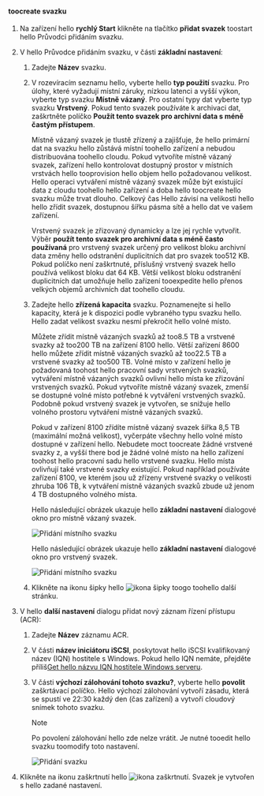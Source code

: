 <!--author=alkohli last changed: 08/16/2016-->

#### <a name="toocreate-a-volume"></a>toocreate svazku
1. Na zařízení hello **rychlý Start** klikněte na tlačítko **přidat svazek** toostart hello Průvodci přidáním svazku.
2. V hello Průvodce přidáním svazku, v části **základní nastavení**:
   
   1. Zadejte **Název** svazku.
   2. V rozevíracím seznamu hello, vyberte hello **typ použití** svazku. Pro úlohy, které vyžadují místní záruky, nízkou latenci a vyšší výkon, vyberte typ svazku **Místně vázaný**. Pro ostatní typy dat vyberte typ svazku **Vrstvený**. Pokud tento svazek používáte k archivaci dat, zaškrtněte políčko **Použít tento svazek pro archivní data s méně častým přístupem**. 
      
       Místně vázaný svazek je tlustě zřízený a zajišťuje, že hello primární dat na svazku hello zůstává místní toohello zařízení a nebudou distribuována toohello cloudu.  Pokud vytvoříte místně vázaný svazek, zařízení hello kontrolovat dostupný prostor v místních vrstvách hello tooprovision hello objem hello požadovanou velikost. Hello operaci vytváření místně vázaný svazek může být existující data z cloudu toohello hello zařízení a doba hello toocreate hello svazku může trvat dlouho. Celkový čas Hello závisí na velikosti hello hello zřídit svazek, dostupnou šířku pásma sítě a hello dat ve vašem zařízení. 
      
       Vrstvený svazek je zřizovaný dynamicky a lze jej rychle vytvořit. Výběr **použít tento svazek pro archivní data s méně často používaná** pro vrstvený svazek určený pro velikost bloku archivní data změny hello odstranění duplicitních dat pro svazek too512 KB. Pokud políčko není zaškrtnuté, příslušný vrstvený svazek hello používá velikost bloku dat 64 KB. Větší velikost bloku odstranění duplicitních dat umožňuje hello zařízení tooexpedite hello přenos velkých objemů archivních dat toohello cloudu.
   3. Zadejte hello **zřízená kapacita** svazku. Poznamenejte si hello kapacity, která je k dispozici podle vybraného typu svazku hello. Hello zadat velikost svazku nesmí překročit hello volné místo.
      
       Můžete zřídit místně vázaných svazků až too8.5 TB a vrstvené svazky až too200 TB na zařízení 8100 hello. Větší zařízení 8600 hello můžete zřídit místně vázaných svazků až too22.5 TB a vrstvené svazky až too500 TB. Volné místo v zařízení hello je požadovaná toohost hello pracovní sady vrstvených svazků, vytváření místně vázaných svazků ovlivní hello místa ke zřizování vrstvených svazků. Pokud vytvoříte místně vázaný svazek, zmenší se dostupné volné místo potřebné k vytváření vrstvených svazků. Podobně pokud vrstvený svazek je vytvořen, se snižuje hello volného prostoru vytváření místně vázaných svazků.
      
       Pokud v zařízení 8100 zřídíte místně vázaný svazek šířka 8,5 TB (maximální možná velikost), vyčerpáte všechny hello volné místo dostupné v zařízení hello. Nebudete moct toocreate žádné vrstvené svazky z, a vyšší there bod je žádné volné místo na hello zařízení toohost hello pracovní sadu hello vrstvené svazku. Hello místa ovlivňují také vrstvené svazky existující. Pokud například používáte zařízení 8100, ve kterém jsou už zřízeny vrstvené svazky o velikosti zhruba 106 TB, k vytváření místně vázaných svazků zbude už jenom 4 TB dostupného volného místa.
      
       Hello následující obrázek ukazuje hello **základní nastavení** dialogové okno pro místně vázaný svazek.
      
        ![Přidání místního svazku](./media/storsimple-create-volume-u2/add-local-volume-include.png)
      
       Hello následující obrázek ukazuje hello **základní nastavení** dialogové okno pro vrstvený svazek.
      
        ![Přidání místního svazku](./media/storsimple-create-volume-u2/add-tiered-volume-include.png)
   
   1. Klikněte na ikonu šipky hello ![ikona šipky](./media/storsimple-create-volume-u2/HCS_ArrowIcon-include.png) toogo toohello další stránku.
3. V hello **další nastavení** dialogu přidat nový záznam řízení přístupu (ACR):
   
   1. Zadejte **Název** záznamu ACR.
   2. V části **název iniciátoru iSCSI**, poskytovat hello iSCSI kvalifikovaný název (IQN) hostitele s Windows. Pokud hello IQN nemáte, přejděte příliš[Get hello názvu IQN hostitele Windows serveru](#get-the-iqn-of-a-windows-server-host).
   3. V části **výchozí zálohování tohoto svazku?**, vyberte hello **povolit** zaškrtávací políčko. Hello výchozí zálohování vytvoří zásadu, která se spustí ve 22:30 každý den (čas zařízení) a vytvoří cloudový snímek tohoto svazku.
      
      > [!NOTE]
      > Po povolení zálohování hello zde nelze vrátit. Je nutné tooedit hello svazku toomodify toto nastavení.
      > 
      > 
      
      ![Přidání svazku](./media/storsimple-create-volume-u2/AddVolumeAdditionalSettings1.png)
4. Klikněte na ikonu zaškrtnutí hello ![ikona zaškrtnutí](./media/storsimple-create-volume-u2/HCS_CheckIcon-include.png). Svazek je vytvořen s hello zadané nastavení.

